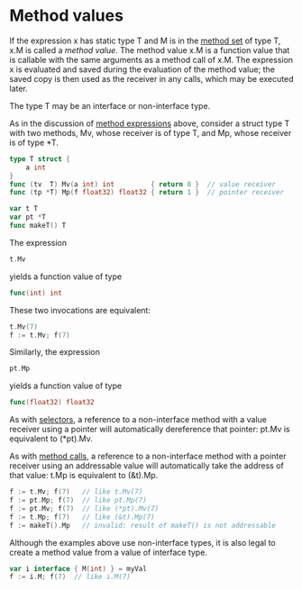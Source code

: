 # Method values

If the expression x has static type T and M is in the [method set](/Types/method_sets.html) of type T, x.M is called a *method value*. The method value x.M is a function value that is callable with the same arguments as a method call of x.M. The expression x is evaluated and saved during the evaluation of the method value; the saved copy is then used as the receiver in any calls, which may be executed later.

The type T may be an interface or non-interface type.

As in the discussion of [method expressions](/Expressions/method_expressions.html) above, consider a struct type T with two methods, Mv, whose receiver is of type T, and Mp, whose receiver is of type *T.

```go
type T struct {
    a int
}
func (tv  T) Mv(a int) int         { return 0 }  // value receiver
func (tp *T) Mp(f float32) float32 { return 1 }  // pointer receiver

var t T
var pt *T
func makeT() T
```

The expression

```go
t.Mv
```

yields a function value of type

```go
func(int) int
```

These two invocations are equivalent:

```go
t.Mv(7)
f := t.Mv; f(7)
```

Similarly, the expression

```go
pt.Mp
```

yields a function value of type

```go
func(float32) float32
```

As with [selectors](/Expressions/selectors.html), a reference to a non-interface method with a value receiver using a pointer will automatically dereference that pointer: pt.Mv is equivalent to (*pt).Mv.

As with [method calls](/Expressions/calls.html), a reference to a non-interface method with a pointer receiver using an addressable value will automatically take the address of that value: t.Mp is equivalent to (&t).Mp.

```go
f := t.Mv; f(7)   // like t.Mv(7)
f := pt.Mp; f(7)  // like pt.Mp(7)
f := pt.Mv; f(7)  // like (*pt).Mv(7)
f := t.Mp; f(7)   // like (&t).Mp(7)
f := makeT().Mp   // invalid: result of makeT() is not addressable
```

Although the examples above use non-interface types, it is also legal to create a method value from a value of interface type.

```go
var i interface { M(int) } = myVal
f := i.M; f(7)  // like i.M(7)
```